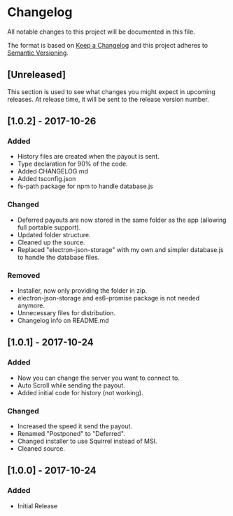 # Changelog
All notable changes to this project will be documented in this file.

The format is based on [Keep a Changelog](http://keepachangelog.com/en/1.0.0/)
and this project adheres to [Semantic Versioning](http://semver.org/spec/v2.0.0.html).

## [Unreleased]
This section is used to see what changes you might expect in upcoming releases.
At release time, it will be sent to the release version number.

## [1.0.2] - 2017-10-26
### Added
- History files are created when the payout is sent.
- Type declaration for 90% of the code.
- Added CHANGELOG.md
- Added tsconfig.json
- fs-path package for npm to handle database.js

### Changed
- Deferred payouts are now stored in the same folder as the app (allowing full portable support).
- Updated folder structure.
- Cleaned up the source.
- Replaced "electron-json-storage" with my own and simpler database.js to handle the database files.

### Removed
- Installer, now only providing the folder in zip.
- electron-json-storage and es6-promise package is not needed anymore.
- Unnecessary files for distribution.
- Changelog info on README.md

## [1.0.1] - 2017-10-24
### Added
- Now you can change the server you want to connect to.
- Auto Scroll while sending the payout.
- Added initial code for history (not working).

### Changed
- Increased the speed it send the payout.
- Renamed "Postponed" to "Deferred".
- Changed installer to use Squirrel instead of MSI.
- Cleaned source.

## [1.0.0] - 2017-10-24
### Added
- Initial Release